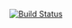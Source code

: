 [![Build Status](https://www.travis-ci.com/Lee-ChangHee/SPAbootVue.svg?branch=master)](https://www.travis-ci.com/Lee-ChangHee/SPAbootVue)
